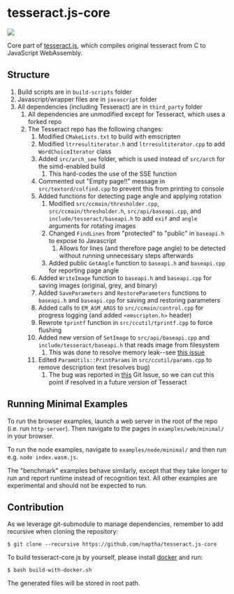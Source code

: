 tesseract.js-core
=================

![](https://raw.githubusercontent.com/jeromewu/tesseract.js-core/master/assets/images/tesseract.js-core.png)

Core part of [tesseract.js](https://github.com/naptha/tesseract.js), which compiles original tesseract from C to JavaScript WebAssembly.


## Structure

1.	Build scripts are in `build-scripts` folder
2.	Javascript/wrapper files are in `javascript` folder
3.	All dependencies (including Tesseract) are in `third_party` folder
    1. All dependencies are unmodified except for Tesseract, which uses a forked repo
    1. The Tesseract repo has the following changes:
       1. Modified `CMakeLists.txt` to build with emscripten
       1. Modified `ltrresultiterator.h` and `ltrresultiterator.cpp` to add `WordChoiceIterator` class
       1. Added `src/arch_see` folder, which is used instead of `src/arch` for the simd-enabled build
          1. This hard-codes the use of the SSE function
       1. Commented out "Empty page!!" message in `src/textord/colfind.cpp` to prevent this from printing to console
       1. Added functions for detecting page angle and applying rotation
          1. Modified `src/ccmain/thresholder.cpp`, `src/ccmain/thresholder.h`, `src/api/baseapi.cpp`, and `include/tesseract/baseapi.h` to add `exif` and `angle` arguments for rotating images
          1. Changed `FindLines` from "protected" to "public" in `baseapi.h` to expose to Javascript
             1. Allows for lines (and therefore page angle) to be detected without running unnecessary steps afterwards
          1. Added public `GetAngle` function to `baseapi.h` and `baseapi.cpp` for reporting page angle
       1. Added `WriteImage` function to `baseapi.h` and `baseapi.cpp` for saving images (original, grey, and binary)
       1. Added `SaveParameters` and `RestoreParameters` functions to `baseapi.h` and `baseapi.cpp` for saving and restoring parameters
       1. Added calls to `EM_ASM_ARGS` to `src/ccmain/control.cpp` for progress logging (and added `<emscripten.h>` header)
       2. Rewrote `tprintf` function in `src/ccutil/tprintf.cpp` to force flushing
       3. Added new version of `SetImage` to `src/api/baseapi.cpp` and `include/tesseract/baseapi.h` that reads image from filesystem
          1. This was done to resolve memory leak--see [this issue](https://github.com/naptha/tesseract.js/issues/678)
       4. Edited `ParamUtils::PrintParams` in `src/ccutil/params.cpp` to remove description text (resolves bug)
          1. The bug was reported in [this](https://github.com/tesseract-ocr/tesseract/issues/3943) Git Issue, so we can cut this point if resolved in a future version of Tesseract

## Running Minimal Examples
To run the browser examples, launch a web server in the root of the repo (i.e. run `http-server`).  Then navigate to the pages in `examples/web/minimal/` in your browser.  

To run the node examples, navigate to `examples/node/minimal/` and then run e.g. `node index.wasm.js`.

The "benchmark" examples behave similarly, except that they take longer to run and report runtime instead of recognition text.  All other examples are experimental and should not be expected to run. 

## Contribution

As we leverage git-submodule to manage dependencies, remember to add recursive when cloning the repository:

```
$ git clone --recursive https://github.com/naptha/tesseract.js-core
```

To build tesseract-core.js by yourself, please install [docker](https://www.docker.com/) and run:

```
$ bash build-with-docker.sh
```

The generated files will be stored in root path.
